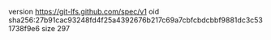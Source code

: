 version https://git-lfs.github.com/spec/v1
oid sha256:27b91cac93248fd4f25a4392676b217c69a7cbfcbdcbbf9881dc3c531738f9e6
size 297
